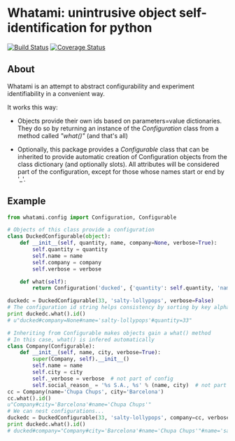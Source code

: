 # Whatami: unintrusive object self-identification for python

[![Build Status](https://travis-ci.org/sdvillal/whatami.svg?branch=master)](https://travis-ci.org/sdvillal/whatami)
[![Coverage Status](https://img.shields.io/coveralls/sdvillal/whatami.svg)](https://coveralls.io/r/sdvillal/whatami)

## About

Whatami is an attempt to abstract configurability and experiment identifiability in a convenient way.

It works this way:

  - Objects provide their own ids based on parameters=value dictionaries.
    They do so by returning an instance of the *Configuration* class from a method called *"what()"*
    (and that's all)

  - Optionally, this package provides a *Configurable* class that can be inherited to provide automatic
    creation of Configuration objects from the class dictionary (and optionally slots). All attributes
    will be considered part of the configuration, except for those whose names start or end by '_'.
    
## Example

```python
from whatami.config import Configuration, Configurable

# Objects of this class provide a configuration
class DuckedConfigurable(object):
    def __init__(self, quantity, name, company=None, verbose=True):
        self.quantity = quantity
        self.name = name
        self.company = company
        self.verbose = verbose

    def what(self):
        return Configuration('ducked', {'quantity': self.quantity, 'name': self.name, 'company': self.company})

duckedc = DuckedConfigurable(33, 'salty-lollypops', verbose=False)
# The configuration id string helps consistency by sorting by key alphanumeric order
print duckedc.what().id()
# u"ducked#company=None#name='salty-lollypops'#quantity=33"

# Inheriting from Configurable makes objects gain a what() method
# In this case, what() is infered automatically
class Company(Configurable):
    def __init__(self, name, city, verbose=True):
        super(Company, self).__init__()
        self.name = name
        self.city = city
        self._verbose = verbose  # not part of config
        self.social_reason_ = '%s S.A., %s' % (name, city)  # not part of config
cc = Company(name='Chupa Chups', city='Barcelona')
cc.what().id()
u"Company#city='Barcelona'#name='Chupa Chups'"
# We can nest configurations...
duckedc = DuckedConfigurable(33, 'salty-lollypops', company=cc, verbose=False)
print duckedc.what().id()
# ducked#company="Company#city='Barcelona'#name='Chupa Chups'"#name='salty-lollypops'#quantity=33
```